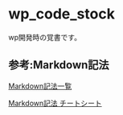 # wp_code_stock
wp開発時の覚書です。

## 参考:Markdown記法
[Markdown記法一覧](https://qiita.com/oreo/items/82183bfbaac69971917f)

[Markdown記法 チートシート](https://qiita.com/Qiita/items/c686397e4a0f4f11683d)
